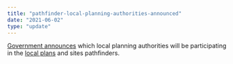 ```yaml
---
title: "pathfinder-local-planning-authorities-announced"
date: "2021-06-02"
type: "update"
---
```


[Government announces](https://www.gov.uk/government/news/government-announces-10-councils-to-test-the-use-of-digital-tools-in-planning-process) which local planning authorities will be participating in the [local plans](https://digital-land.github.io/project/sites-pathfinders) and sites pathfinders.